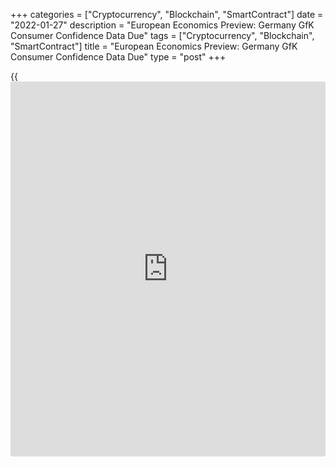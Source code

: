 +++
categories = ["Cryptocurrency", "Blockchain", "SmartContract"]
date = "2022-01-27"
description = "European Economics Preview: Germany GfK Consumer Confidence Data Due"
tags = ["Cryptocurrency", "Blockchain", "SmartContract"]
title = "European Economics Preview: Germany GfK Consumer Confidence Data Due"
type = "post"
+++

{{<iframe id="large-banner" src="https://www.bounty.group/#slide=15.0" width="100%" height="600" scrolling="no" style="border: 0px solid rgb(216, 221, 230); border-radius: 3px;">}}

Consumer confidence data from Germany is due on Thursday, headlining a
light day for the European economic [news](https://www.letsplayfx.com/blog/forex-news-website/).

At 2.00 am ET, Germany's GfK consumer sentiment survey results are due.
The forward-looking consumer sentiment index is forecast to fall to -7.8
in February from -6.8 in January.

In the meantime, unemployment data is due from Norway.

At 3.00 am ET, Spain's INE is scheduled to issue unemployment data for
the fourth quarter. The jobless rate is seen easing to 14.2 percent from
14.57 percent in the third quarter.

Also, unemployment data is due from Hungary.

At 4.00 am ET, Italy's Istat releases industrial turnover data for
November. Also, Austria's manufacturing Purchasing Managers' survey
results are due from IHS Markit.

At 6.00 am ET, the Confederation of British Industry publishes
Distributive Trades survey results. The retail sales balance is expected
to rise to 13 in January from 8 in the prior month.

For comments and feedback [contact](https://www.playgroundfx.com/contact/): editorial@rtt[news](https://www.letsplayfx.com/blog/forex-news-website/).com

[Economic News][1]

 **What parts of the world are seeing the best (and worst) economic
performances lately? Click[here][2] to check out our [Econ Scorecard][2]
and find out! See up-to-the-moment [ranking](https://www.playgroundfx.com/blog/crypto-exchange-ranking/)s for the best and worst
performers in [GDP][3], [unemployment rate][4], [inflation][2] and much
more.**

   1. www.rtt[news](https://www.letsplayfx.com/blog/forex-news-website/).com/Content/EconomicNews.aspx
   2. www.rtt[news](https://www.letsplayfx.com/blog/forex-news-website/).com/economic-scorecard/world-rank/CPI/highest-performance.aspx
   3. www.rtt[news](https://www.letsplayfx.com/blog/forex-news-website/).com/economic-scorecard/world-rank/GDP/highest-performance.aspx
   4. www.rtt[news](https://www.letsplayfx.com/blog/forex-news-website/).com/economic-scorecard/world-rank/unemployment-rate/lowest-performance.aspx